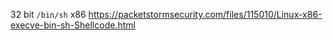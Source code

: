 
32 bit `/bin/sh` x86 https://packetstormsecurity.com/files/115010/Linux-x86-execve-bin-sh-Shellcode.html